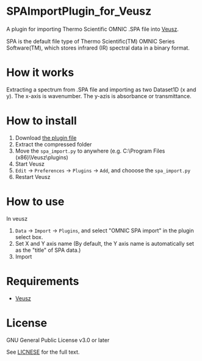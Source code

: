 # SPAImportPlugin_for_Veusz
A plugin for importing Thermo Scientific OMNIC .SPA file into [Veusz](https://veusz.github.io/).　　

SPA is the default file type of Thermo Scientific(TM) OMNIC Series Software(TM), which stores infrared (IR) spectral data in a binary format.

# How it works
Extracting a spectrum from .SPA file and importing as two Dataset1D (x and y). The x-axis is wavenumber. The y-azis is absorbance or transmittance.

# How to install
1. Download [the plugin file](https://github.com/korintje/SPAImportPlugin_for_Veusz/releases/tag/v1.0)
2. Extract the compressed folder
3. Move the `spa_import.py` to anywhere (e.g. C:\Program Files (x86)\Veusz\plugins)
4. Start Veusz
5. `Edit` -> `Preferences` -> `Plugins` -> `Add`, and chooose the `spa_import.py`
6. Restart Veusz

# How to use
In veusz
1. `Data` -> `Import` -> `Plugins`, and select "OMNIC SPA import" in the plugin select box.
2. Set X and Y axis name (By default, the Y axis name is automatically set as the "title" of SPA data.) 
3. Import

# Requirements
- [Veusz](https://veusz.github.io/)

# License
GNU General Public License v3.0 or later  

See [LICNESE](https://github.com/korintje/SPAImportPlugin_for_Veusz/blob/main/LICENSE) for the full text.
